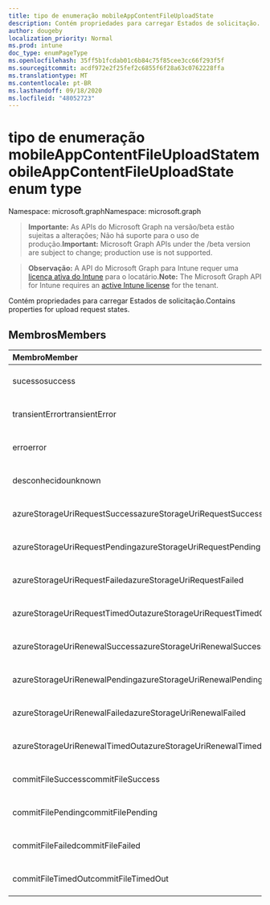```yaml
---
title: tipo de enumeração mobileAppContentFileUploadState
description: Contém propriedades para carregar Estados de solicitação.
author: dougeby
localization_priority: Normal
ms.prod: intune
doc_type: enumPageType
ms.openlocfilehash: 35ff5b1fcdab01c6b84c75f85cee3cc66f293f5f
ms.sourcegitcommit: acdf972e2f25fef2c6855f6f28a63c0762228ffa
ms.translationtype: MT
ms.contentlocale: pt-BR
ms.lasthandoff: 09/18/2020
ms.locfileid: "48052723"
---
```

# <a name="mobileappcontentfileuploadstate-enum-type"></a><span data-ttu-id="ac61d-103">tipo de enumeração mobileAppContentFileUploadState</span><span class="sxs-lookup"><span data-stu-id="ac61d-103">mobileAppContentFileUploadState enum type</span></span>

<span data-ttu-id="ac61d-104">Namespace: microsoft.graph</span><span class="sxs-lookup"><span data-stu-id="ac61d-104">Namespace: microsoft.graph</span></span>

> <span data-ttu-id="ac61d-105">**Importante:** As APIs do Microsoft Graph na versão/beta estão sujeitas a alterações; Não há suporte para o uso de produção.</span><span class="sxs-lookup"><span data-stu-id="ac61d-105">**Important:** Microsoft Graph APIs under the /beta version are subject to change; production use is not supported.</span></span>

> <span data-ttu-id="ac61d-106">**Observação:** A API do Microsoft Graph para Intune requer uma [licença ativa do Intune](https://go.microsoft.com/fwlink/?linkid=839381) para o locatário.</span><span class="sxs-lookup"><span data-stu-id="ac61d-106">**Note:** The Microsoft Graph API for Intune requires an [active Intune license](https://go.microsoft.com/fwlink/?linkid=839381) for the tenant.</span></span>

<span data-ttu-id="ac61d-107">Contém propriedades para carregar Estados de solicitação.</span><span class="sxs-lookup"><span data-stu-id="ac61d-107">Contains properties for upload request states.</span></span>

## <a name="members"></a><span data-ttu-id="ac61d-108">Membros</span><span class="sxs-lookup"><span data-stu-id="ac61d-108">Members</span></span>
|<span data-ttu-id="ac61d-109">Membro</span><span class="sxs-lookup"><span data-stu-id="ac61d-109">Member</span></span>|<span data-ttu-id="ac61d-110">Valor</span><span class="sxs-lookup"><span data-stu-id="ac61d-110">Value</span></span>|<span data-ttu-id="ac61d-111">Descrição</span><span class="sxs-lookup"><span data-stu-id="ac61d-111">Description</span></span>|
|:---|:---|:---|
|<span data-ttu-id="ac61d-112">sucesso</span><span class="sxs-lookup"><span data-stu-id="ac61d-112">success</span></span>|<span data-ttu-id="ac61d-113">,0</span><span class="sxs-lookup"><span data-stu-id="ac61d-113">0</span></span>|<span data-ttu-id="ac61d-114">Ainda não documentado</span><span class="sxs-lookup"><span data-stu-id="ac61d-114">Not yet documented</span></span>|
|<span data-ttu-id="ac61d-115">transientError</span><span class="sxs-lookup"><span data-stu-id="ac61d-115">transientError</span></span>|<span data-ttu-id="ac61d-116">1 </span><span class="sxs-lookup"><span data-stu-id="ac61d-116">1</span></span>|<span data-ttu-id="ac61d-117">Ainda não documentado</span><span class="sxs-lookup"><span data-stu-id="ac61d-117">Not yet documented</span></span>|
|<span data-ttu-id="ac61d-118">erro</span><span class="sxs-lookup"><span data-stu-id="ac61d-118">error</span></span>|<span data-ttu-id="ac61d-119">2 </span><span class="sxs-lookup"><span data-stu-id="ac61d-119">2</span></span>|<span data-ttu-id="ac61d-120">Ainda não documentado</span><span class="sxs-lookup"><span data-stu-id="ac61d-120">Not yet documented</span></span>|
|<span data-ttu-id="ac61d-121">desconhecido</span><span class="sxs-lookup"><span data-stu-id="ac61d-121">unknown</span></span>|<span data-ttu-id="ac61d-122">3 </span><span class="sxs-lookup"><span data-stu-id="ac61d-122">3</span></span>|<span data-ttu-id="ac61d-123">Ainda não documentado</span><span class="sxs-lookup"><span data-stu-id="ac61d-123">Not yet documented</span></span>|
|<span data-ttu-id="ac61d-124">azureStorageUriRequestSuccess</span><span class="sxs-lookup"><span data-stu-id="ac61d-124">azureStorageUriRequestSuccess</span></span>|<span data-ttu-id="ac61d-125">100</span><span class="sxs-lookup"><span data-stu-id="ac61d-125">100</span></span>|<span data-ttu-id="ac61d-126">Ainda não documentado</span><span class="sxs-lookup"><span data-stu-id="ac61d-126">Not yet documented</span></span>|
|<span data-ttu-id="ac61d-127">azureStorageUriRequestPending</span><span class="sxs-lookup"><span data-stu-id="ac61d-127">azureStorageUriRequestPending</span></span>|<span data-ttu-id="ac61d-128">101</span><span class="sxs-lookup"><span data-stu-id="ac61d-128">101</span></span>|<span data-ttu-id="ac61d-129">Ainda não documentado</span><span class="sxs-lookup"><span data-stu-id="ac61d-129">Not yet documented</span></span>|
|<span data-ttu-id="ac61d-130">azureStorageUriRequestFailed</span><span class="sxs-lookup"><span data-stu-id="ac61d-130">azureStorageUriRequestFailed</span></span>|<span data-ttu-id="ac61d-131">102</span><span class="sxs-lookup"><span data-stu-id="ac61d-131">102</span></span>|<span data-ttu-id="ac61d-132">Ainda não documentado</span><span class="sxs-lookup"><span data-stu-id="ac61d-132">Not yet documented</span></span>|
|<span data-ttu-id="ac61d-133">azureStorageUriRequestTimedOut</span><span class="sxs-lookup"><span data-stu-id="ac61d-133">azureStorageUriRequestTimedOut</span></span>|<span data-ttu-id="ac61d-134">103</span><span class="sxs-lookup"><span data-stu-id="ac61d-134">103</span></span>|<span data-ttu-id="ac61d-135">Ainda não documentado</span><span class="sxs-lookup"><span data-stu-id="ac61d-135">Not yet documented</span></span>|
|<span data-ttu-id="ac61d-136">azureStorageUriRenewalSuccess</span><span class="sxs-lookup"><span data-stu-id="ac61d-136">azureStorageUriRenewalSuccess</span></span>|<span data-ttu-id="ac61d-137">200</span><span class="sxs-lookup"><span data-stu-id="ac61d-137">200</span></span>|<span data-ttu-id="ac61d-138">Ainda não documentado</span><span class="sxs-lookup"><span data-stu-id="ac61d-138">Not yet documented</span></span>|
|<span data-ttu-id="ac61d-139">azureStorageUriRenewalPending</span><span class="sxs-lookup"><span data-stu-id="ac61d-139">azureStorageUriRenewalPending</span></span>|<span data-ttu-id="ac61d-140">201</span><span class="sxs-lookup"><span data-stu-id="ac61d-140">201</span></span>|<span data-ttu-id="ac61d-141">Ainda não documentado</span><span class="sxs-lookup"><span data-stu-id="ac61d-141">Not yet documented</span></span>|
|<span data-ttu-id="ac61d-142">azureStorageUriRenewalFailed</span><span class="sxs-lookup"><span data-stu-id="ac61d-142">azureStorageUriRenewalFailed</span></span>|<span data-ttu-id="ac61d-143">202</span><span class="sxs-lookup"><span data-stu-id="ac61d-143">202</span></span>|<span data-ttu-id="ac61d-144">Ainda não documentado</span><span class="sxs-lookup"><span data-stu-id="ac61d-144">Not yet documented</span></span>|
|<span data-ttu-id="ac61d-145">azureStorageUriRenewalTimedOut</span><span class="sxs-lookup"><span data-stu-id="ac61d-145">azureStorageUriRenewalTimedOut</span></span>|<span data-ttu-id="ac61d-146">203</span><span class="sxs-lookup"><span data-stu-id="ac61d-146">203</span></span>|<span data-ttu-id="ac61d-147">Ainda não documentado</span><span class="sxs-lookup"><span data-stu-id="ac61d-147">Not yet documented</span></span>|
|<span data-ttu-id="ac61d-148">commitFileSuccess</span><span class="sxs-lookup"><span data-stu-id="ac61d-148">commitFileSuccess</span></span>|<span data-ttu-id="ac61d-149">300</span><span class="sxs-lookup"><span data-stu-id="ac61d-149">300</span></span>|<span data-ttu-id="ac61d-150">Ainda não documentado</span><span class="sxs-lookup"><span data-stu-id="ac61d-150">Not yet documented</span></span>|
|<span data-ttu-id="ac61d-151">commitFilePending</span><span class="sxs-lookup"><span data-stu-id="ac61d-151">commitFilePending</span></span>|<span data-ttu-id="ac61d-152">301</span><span class="sxs-lookup"><span data-stu-id="ac61d-152">301</span></span>|<span data-ttu-id="ac61d-153">Ainda não documentado</span><span class="sxs-lookup"><span data-stu-id="ac61d-153">Not yet documented</span></span>|
|<span data-ttu-id="ac61d-154">commitFileFailed</span><span class="sxs-lookup"><span data-stu-id="ac61d-154">commitFileFailed</span></span>|<span data-ttu-id="ac61d-155">302</span><span class="sxs-lookup"><span data-stu-id="ac61d-155">302</span></span>|<span data-ttu-id="ac61d-156">Ainda não documentado</span><span class="sxs-lookup"><span data-stu-id="ac61d-156">Not yet documented</span></span>|
|<span data-ttu-id="ac61d-157">commitFileTimedOut</span><span class="sxs-lookup"><span data-stu-id="ac61d-157">commitFileTimedOut</span></span>|<span data-ttu-id="ac61d-158">303</span><span class="sxs-lookup"><span data-stu-id="ac61d-158">303</span></span>|<span data-ttu-id="ac61d-159">Ainda não documentado</span><span class="sxs-lookup"><span data-stu-id="ac61d-159">Not yet documented</span></span>|






